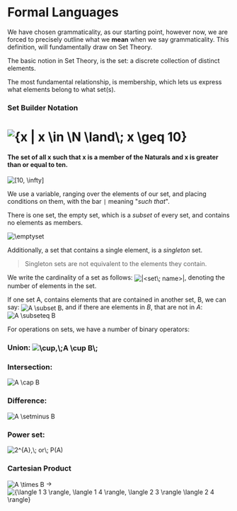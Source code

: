 # Formal Languages

We have chosen grammaticality, as our starting point, however now, we are forced to precisely outline what we **mean** when we say grammaticality. This definition, will fundamentally draw on Set Theory.

The basic notion in Set Theory, is the set: a discrete collection of distinct elements.

The most fundamental relationship, is membership, which lets us express what elements belong to what set(s).
### Set Builder Notation
# <img align="center" src="https://i.upmath.me/svg/%7Bx%20%7C%20x%20%5Cin%20%5CN%20%5Cland%5C%3B%20x%20%5Cgeq%2010%7D" alt="{x | x \in \N \land\; x \geq 10}" />
#### The set of all x such that x is a member of the Naturals and x is greater than or equal to ten. 


<img align="center" src="https://i.upmath.me/svg/%5B10%2C%20%5Cinfty%5D" alt="[10, \infty]" />

We use a variable, ranging over the elements of our set, and placing conditions on them, with the bar `|` meaning "*such that*".

There is one set, the empty set, which is a *subset* of every set, and contains no elements as members.

<img align="center" src="https://i.upmath.me/svg/%5Cemptyset" alt="\emptyset" />

Additionally, a set that contains a single element, is a *singleton* set.
> Singleton sets are not equivalent to the elements they contain.

We write the cardinality of a set as follows: <img align="center" src="https://i.upmath.me/svg/%7C%3Cset%5C%3B%20name%3E%7C" alt="|&lt;set\; name&gt;|" />, denoting the number of elements in the set.

If one set A, contains elements that are contained in another set, B, we can say: <img align="center" src="https://i.upmath.me/svg/A%20%5Csubset%20B" alt="A \subset B" />, and if there are elements in *B*, that are not in *A*: <img align="center" src="https://i.upmath.me/svg/A%20%5Csubseteq%20B" alt="A \subseteq B" />

For operations on sets, we have a number of binary operators:
### Union: <img align="center" src="https://i.upmath.me/svg/%5Ccup%2C%5C%3BA%20%5Ccup%20B%5C%3B" alt="\cup,\;A \cup B\;" />

### Intersection:

<img align="center" src="https://i.upmath.me/svg/A%20%5Ccap%20B" alt="A \cap B" />

### Difference:
<img align="center" src="https://i.upmath.me/svg/A%20%5Csetminus%20B" alt="A \setminus B" />

### Power set:

<img align="center" src="https://i.upmath.me/svg/2%5E%7BA%7D%2C%5C%3B%20or%5C%3B%20P(A)" alt="2^{A},\; or\; P(A)" />

### Cartesian Product

<img align="center" src="https://i.upmath.me/svg/A%20%5Ctimes%20B" alt="A \times B" />
 ->
<img align="center" src="https://i.upmath.me/svg/%7B%5Clangle%201%203%20%5Crangle%2C%20%5Clangle%201%204%20%5Crangle%2C%20%5Clangle%202%203%20%5Crangle%20%5Clangle%202%204%20%5Crangle%7D" alt="{\langle 1 3 \rangle, \langle 1 4 \rangle, \langle 2 3 \rangle \langle 2 4 \rangle}" />